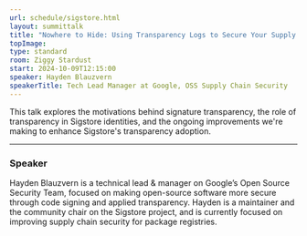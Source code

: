 ```yaml
---
url: schedule/sigstore.html
layout: summittalk
title: "Nowhere to Hide: Using Transparency Logs to Secure Your Supply Chain with Sigstore"
topImage:
type: standard
room: Ziggy Stardust
start: 2024-10-09T12:15:00
speaker: Hayden Blauzvern
speakerTitle: Tech Lead Manager at Google, OSS Supply Chain Security
---
```


<div class="font-google font-medium">

This talk explores the motivations behind signature transparency, the role of transparency in Sigstore identities, and the ongoing improvements we're making to enhance Sigstore's transparency adoption.

---

### Speaker

Hayden Blauzvern is a technical lead & manager on Google’s Open Source Security Team, focused on making open-source software more secure through code signing and applied transparency. Hayden is a maintainer and the community chair on the Sigstore project, and is currently focused on improving supply chain security for package registries.


</div>